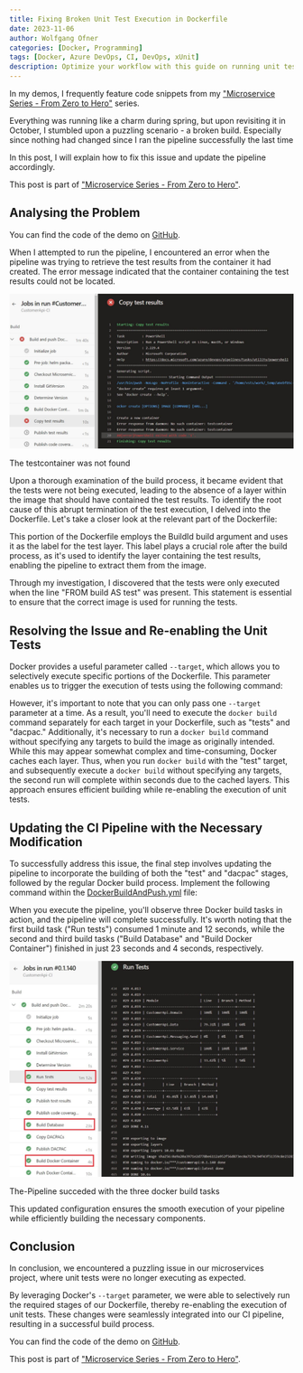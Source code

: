 ```yaml
---
title: Fixing Broken Unit Test Execution in Dockerfile
date: 2023-11-06
author: Wolfgang Ofner
categories: [Docker, Programming]
tags: [Docker, Azure DevOps, CI, DevOps, xUnit]
description: Optimize your workflow with this guide on running unit tests in a Dockerfile and extracting results in Azure DevOps Pipeline.
---
```


In my demos, I frequently feature code snippets from my ["Microservice Series - From Zero to Hero"](/microservice-series-from-zero-to-hero) series.

Everything was running like a charm during spring, but upon revisiting it in October, I stumbled upon a puzzling scenario - a broken build. Especially since nothing had changed since I ran the pipeline successfully the last time

In this post, I will explain how to fix this issue and update the pipeline accordingly.

This post is part of ["Microservice Series - From Zero to Hero"](/microservice-series-from-zero-to-hero).

## Analysing the Problem

You can find the code of the demo on <a href="https://github.com/WolfgangOfner/MicroserviceDemo" target="_blank" rel="noopener noreferrer">GitHub</a>.

When I attempted to run the pipeline, I encountered an error when the pipeline was trying to retrieve the test results from the container it had created. The error message indicated that the container containing the test results could not be located.

<div class="col-12 col-sm-10 aligncenter">
  <a href="/assets/img/posts/2023/11/The-testcontainer-was-not-found.jpg"><img loading="lazy" src="/assets/img/posts/2023/11/The-testcontainer-was-not-found.jpg" alt="The testcontainer was not found" /></a>
  
  <p>
   The testcontainer was not found
  </p>
</div>

Upon a thorough examination of the build process, it became evident that the tests were not being executed, leading to the absence of a layer within the image that should have contained the test results. To identify the root cause of this abrupt termination of the test execution, I delved into the Dockerfile. Let's take a closer look at the relevant part of the Dockerfile:

<script src="https://gist.github.com/WolfgangOfner/fd98199a767eb9377ddce9e2d1de4b95.js"></script>

This portion of the Dockerfile employs the BuildId build argument and uses it as the label for the test layer. This label plays a crucial role after the build process, as it's used to identify the layer containing the test results, enabling the pipeline to extract them from the image.

Through my investigation, I discovered that the tests were only executed when the line "FROM build AS test" was present. This statement is essential to ensure that the correct image is used for running the tests.

## Resolving the Issue and Re-enabling the Unit Tests

Docker provides a useful parameter called `--target`, which allows you to selectively execute specific portions of the Dockerfile. This parameter enables us to trigger the execution of tests using the following command:

<script src="https://gist.github.com/WolfgangOfner/61e4d8d37553c82c650582e71bc8bbb6.js"></script>

However, it's important to note that you can only pass one `--target` parameter at a time. As a result, you'll need to execute the `docker build` command separately for each target in your Dockerfile, such as "tests" and "dacpac." Additionally, it's necessary to run a `docker build` command without specifying any targets to build the image as originally intended. While this may appear somewhat complex and time-consuming, Docker caches each layer. Thus, when you run `docker build` with the "test" target, and subsequently execute a `docker build` without specifying any targets, the second run will complete within seconds due to the cached layers. This approach ensures efficient building while re-enabling the execution of unit tests.

## Updating the CI Pipeline with the Necessary Modification

To successfully address this issue, the final step involves updating the pipeline to incorporate the building of both the "test" and "dacpac" stages, followed by the regular Docker build process. Implement the following command within the <a href="https://github.com/WolfgangOfner/MicroserviceDemo/blob/master/CustomerApi/pipelines/templates/DockerBuildAndPush.yml" target="_blank" rel="noopener noreferrer">DockerBuildAndPush.yml</a> file:

<script src="https://gist.github.com/WolfgangOfner/2672f94b46ee63b0b745773f4c214425.js"></script>

When you execute the pipeline, you'll observe three Docker build tasks in action, and the pipeline will complete successfully. It's worth noting that the first build task ("Run tests") consumed 1 minute and 12 seconds, while the second and third build tasks ("Build Database" and "Build Docker Container") finished in just 23 seconds and 4 seconds, respectively.

<div class="col-12 col-sm-10 aligncenter">
  <a href="/assets/img/posts/2023/11/The-Pipeline-succeded-with-the-three-docker-build-tasks.jpg"><img loading="lazy" src="/assets/img/posts/2023/11/The-Pipeline-succeded-with-the-three-docker-build-tasks.jpg" alt="The-Pipeline succeded with the three docker build tasks" /></a>
  
  <p>
   The-Pipeline succeded with the three docker build tasks
  </p>
</div>

This updated configuration ensures the smooth execution of your pipeline while efficiently building the necessary components.

## Conclusion

In conclusion, we encountered a puzzling issue in our microservices project, where unit tests were no longer executing as expected. 

By leveraging Docker's `--target` parameter, we were able to selectively run the required stages of our Dockerfile, thereby re-enabling the execution of unit tests. These changes were seamlessly integrated into our CI pipeline, resulting in a successful build process.

You can find the code of the demo on <a href="https://github.com/WolfgangOfner/MicroserviceDemo" target="_blank" rel="noopener noreferrer">GitHub</a>.

This post is part of ["Microservice Series - From Zero to Hero"](/microservice-series-from-zero-to-hero).